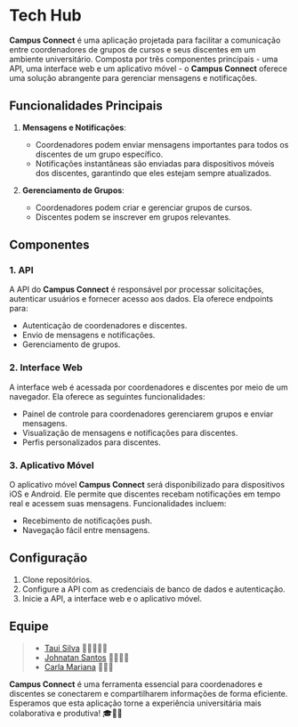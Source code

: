# Tech Hub

**Campus Connect** é uma aplicação projetada para facilitar a comunicação entre coordenadores de grupos de cursos e seus discentes em um ambiente universitário. Composta por três componentes principais - uma API, uma interface web e um aplicativo móvel - o **Campus Connect** oferece uma solução abrangente para gerenciar mensagens e notificações.

## Funcionalidades Principais

1. **Mensagens e Notificações**:
   - Coordenadores podem enviar mensagens importantes para todos os discentes de um grupo específico.
   - Notificações instantâneas são enviadas para dispositivos móveis dos discentes, garantindo que eles estejam sempre atualizados.

2. **Gerenciamento de Grupos**:
   - Coordenadores podem criar e gerenciar grupos de cursos.
   - Discentes podem se inscrever em grupos relevantes.

## Componentes

### 1. API
A API do **Campus Connect** é responsável por processar solicitações, autenticar usuários e fornecer acesso aos dados. Ela oferece endpoints para:
   - Autenticação de coordenadores e discentes.
   - Envio de mensagens e notificações.
   - Gerenciamento de grupos.

### 2. Interface Web
A interface web é acessada por coordenadores e discentes por meio de um navegador. Ela oferece as seguintes funcionalidades:
   - Painel de controle para coordenadores gerenciarem grupos e enviar mensagens.
   - Visualização de mensagens e notificações para discentes.
   - Perfis personalizados para discentes.

### 3. Aplicativo Móvel
O aplicativo móvel **Campus Connect** será disponibilizado para dispositivos iOS e Android. Ele permite que discentes recebam notificações em tempo real e acessem suas mensagens. Funcionalidades incluem:
   - Recebimento de notificações push.
   - Navegação fácil entre mensagens.

## Configuração

1. Clone repositórios.
2. Configure a API com as credenciais de banco de dados e autenticação.
3. Inicie a API, a interface web e o aplicativo móvel.

## Equipe

> - [Taui Silva](https://github.com/tauisilva) 🐲🦄🦕🦖🐳
> - [Johnatan Santos](https://github.com/Johnatan-Caetano) 👻🦁🦐🦜
> - [Carla Mariana](https://github.com/TekhneDev) 🦝🦙🐍

**Campus Connect** é uma ferramenta essencial para coordenadores e discentes se conectarem e compartilharem informações de forma eficiente. Esperamos que esta aplicação torne a experiência universitária mais colaborativa e produtiva! 🎓📱🌟
